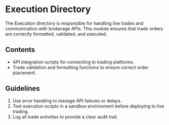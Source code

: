 # Execution Directory

The Execution directory is responsible for handling live trades and communication with brokerage APIs. This module ensures that trade orders are correctly formatted, validated, and executed.

## Contents
- API integration scripts for connecting to trading platforms.
- Trade validation and formatting functions to ensure correct order placement.

## Guidelines
1. Use error handling to manage API failures or delays.
2. Test execution scripts in a sandbox environment before deploying to live trading.
3. Log all trade activities to provide a clear audit trail.